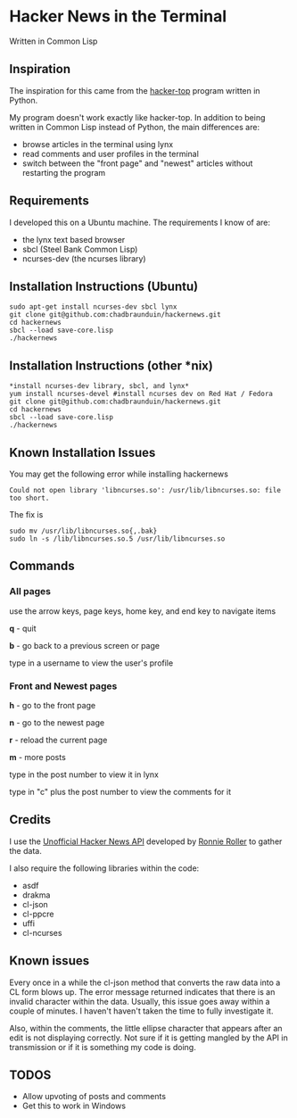 # Hacker News in the Terminal

Written in Common Lisp

## Inspiration
The inspiration for this came from the [hacker-top](http://www.catonmat.net/blog/follow-hacker-news-from-the-console/) program written in Python.

My program doesn't work exactly like hacker-top. In addition to being written in Common Lisp instead of Python, the main differences are:

* browse articles in the terminal using lynx
* read comments and user profiles in the terminal
* switch between the "front page" and "newest" articles without restarting the program

## Requirements
I developed this on a Ubuntu machine. The requirements I know of are:

* the lynx text based browser
* sbcl (Steel Bank Common Lisp)
* ncurses-dev (the ncurses library)

## Installation Instructions (Ubuntu)
    sudo apt-get install ncurses-dev sbcl lynx
    git clone git@github.com:chadbraunduin/hackernews.git
    cd hackernews
    sbcl --load save-core.lisp
    ./hackernews

## Installation Instructions (other *nix)
    *install ncurses-dev library, sbcl, and lynx*
    yum install ncurses-devel #install ncurses dev on Red Hat / Fedora
    git clone git@github.com:chadbraunduin/hackernews.git
    cd hackernews
    sbcl --load save-core.lisp
    ./hackernews
    
## Known Installation Issues

You may get the following error while installing hackernews

    Could not open library 'libncurses.so': /usr/lib/libncurses.so: file too short.
The fix is

    sudo mv /usr/lib/libncurses.so{,.bak}
    sudo ln -s /lib/libncurses.so.5 /usr/lib/libncurses.so
    

## Commands
### All pages
use the arrow keys, page keys, home key, and end key to navigate items

**q** - quit

**b** - go back to a previous screen or page

type in a username to view the user's profile

### Front and Newest pages
**h** - go to the front page

**n** - go to the newest page

**r** - reload the current page

**m** - more posts

type in the post number to view it in lynx

type in "c" plus the post number to view the comments for it

## Credits
I use the [Unofficial Hacker News API](http://api.ihackernews.com/) developed by [Ronnie Roller](http://ronnieroller.com/) to gather the data.

I also require the following libraries within the code:

* asdf
* drakma
* cl-json
* cl-ppcre
* uffi
* cl-ncurses

## Known issues
Every once in a while the cl-json method that converts the raw data into a CL form blows up. The error message returned indicates that there is an invalid character within the data. Usually, this issue goes away within a couple of minutes. I haven't haven't taken the time to fully investigate it.

Also, within the comments, the little ellipse character that appears after an edit is not displaying correctly. Not sure if it is getting mangled by the API in transmission or if it is something my code is doing.

## TODOS
* Allow upvoting of posts and comments
* Get this to work in Windows
